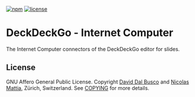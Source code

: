 [![npm][npm-badge]][npm-badge-url]
[![license][npm-license]][npm-license-url]

[npm-badge]: https://img.shields.io/npm/v/@deckdeckgo/ic
[npm-badge-url]: https://www.npmjs.com/package/@deckdeckgo/ic
[npm-license]: https://img.shields.io/npm/l/@deckdeckgo/ic
[npm-license-url]: https://github.com/deckgo/deckdeckgo/blob/main/webcomponents/ic/LICENSE

# DeckDeckGo - Internet Computer

The Internet Computer connectors of the DeckDeckGo editor for slides.

## License

GNU Affero General Public License. Copyright [David Dal Busco](mailto:david.dalbusco@outlook.com) and [Nicolas Mattia](mailto:nicolas@nmattia.com), Zürich, Switzerland. See [COPYING](COPYING) for more details.

[deckdeckgo]: https://deckdeckgo.com
